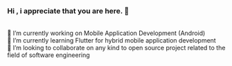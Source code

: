 ### Hi , i appreciate that you are here. 👋
<br />
🔭 I’m currently working on Mobile Application Development (Android) <br />
🌱 I’m currently learning Flutter for hybrid mobile application development <br />
👯 I’m looking to collaborate on any kind to open source project related to the field of software engineering <br />
